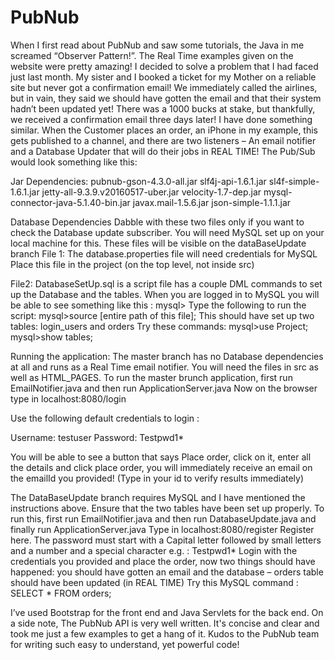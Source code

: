 # PubNub
When I first read about PubNub and saw some tutorials, the Java in me screamed “Observer Pattern!”. The Real Time examples given on the website were pretty amazing! I decided to solve a problem that I had faced just last month. My sister and I booked a ticket for my Mother on a reliable site but never got a confirmation email! We immediately called the airlines, but in vain, they said we should have gotten the email and that their system hadn’t been updated yet! There was a 1000 bucks at stake, but thankfully, we received a confirmation email three days later! I have done something similar. When the Customer places an order, an iPhone in my example, this gets published to a channel, and there are two listeners – An email notifier and a Database Updater that will do their jobs in REAL TIME! The Pub/Sub would look something like this:







Jar Dependencies:
pubnub-gson-4.3.0-all.jar
slf4j-api-1.6.1.jar
sl4f-simple-1.6.1.jar
jetty-all-9.3.9.v20160517-uber.jar
velocity-1.7-dep.jar
mysql-connector-java-5.1.40-bin.jar
javax.mail-1.5.6.jar
json-simple-1.1.1.jar

Database Dependencies
Dabble with these two files only if you want to check the Database update subscriber. You will need MySQL set up on your local machine for this. These files will be visible on the dataBaseUpdate branch
File 1: The database.properties file will need credentials for MySQL 
Place this file in the project (on the top level, not inside src)

File2: DatabaseSetUp.sql is a script file has a couple DML commands to set up the Database and the tables. When you are logged in to MySQL you will be able to see something like this :
mysql>
Type the following to run the script:
mysql>source [entire path of this file];
This should have set up two tables: login_users and orders
Try these commands:
mysql>use Project;
mysql>show tables;


Running the application: 
The master branch has no Database dependencies at all and runs as a Real Time email notifier. You will need the files in src as well as HTML_PAGES. To run the master brunch application, first run EmailNotifier.java and then run ApplicationServer.java Now on the browser type in localhost:8080/login


Use the following default credentials to login :

Username: testuser
Password: Testpwd1*

You will be able to see a button that says Place order, click on it, enter all the details and click place order, you will immediately receive an email on the emailId you provided! (Type in your id to verify results immediately)

The DataBaseUpdate branch requires MySQL and I have mentioned the instructions above. Ensure that the two tables have been set up properly.
To run this, first run EmailNotifier.java and then run DatabaseUpdate.java and finally run ApplicationServer.java
Type in localhost:8080/register
Register here. The password must start with a Capital letter followed by small letters and a number and a special character e.g. : Testpwd1*
Login with the credentials you provided and place the order, now two things should have happened: you should have gotten an email and the database – orders table should have been updated (in REAL TIME)
Try this MySQL command : SELECT * FROM orders;

I’ve used Bootstrap for the front end and Java Servlets for the back end.
On a side note, The PubNub API is very well written. It's concise and clear and took me just a few examples to get a hang of it. Kudos to the PubNub team for writing such easy to understand, yet powerful code!

